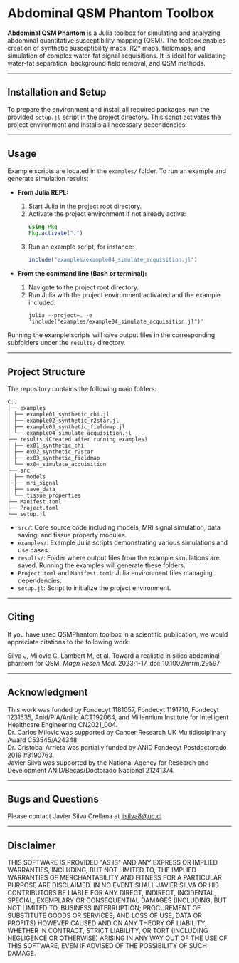 # Abdominal QSM Phantom Toolbox

**Abdominal QSM Phantom** is a Julia toolbox for simulating and analyzing abdominal quantitative susceptibility mapping (QSM). The toolbox enables creation of synthetic susceptibility maps, R2* maps, fieldmaps, and simulation of complex water-fat signal acquisitions. It is ideal for validating water-fat separation, background field removal, and QSM methods.

---

## Installation and Setup

To prepare the environment and install all required packages, run the provided `setup.jl` script in the project directory. This script activates the project environment and installs all necessary dependencies.

---

## Usage

Example scripts are located in the `examples/` folder. To run an example and generate simulation results:

- **From Julia REPL:**

  1. Start Julia in the project root directory.
  2. Activate the project environment if not already active:
     ```julia
     using Pkg
     Pkg.activate(".")
     ```
  3. Run an example script, for instance:
     ```julia
     include("examples/example04_simulate_acquisition.jl")
     ```

- **From the command line (Bash or terminal):**

  1. Navigate to the project root directory.
  2. Run Julia with the project environment activated and the example included:
     ```
     julia --project=. -e 'include("examples/example04_simulate_acquisition.jl")'
     ```

Running the example scripts will save output files in the corresponding subfolders under the `results/` directory.

---

## Project Structure

The repository contains the following main folders:

```
C:.
├── examples
│ ├── example01_synthetic_chi.jl
│ ├── example02_synthetic_r2star.jl
│ ├── example03_synthetic_fieldmap.jl
│ └── example04_simulate_acquisition.jl
├── results (Created after running examples)
│ ├── ex01_synthetic_chi
│ ├── ex02_synthetic_r2star
│ ├── ex03_synthetic_fieldmap
│ └── ex04_simulate_acquisition
├── src
│ ├── models
│ ├── mri_signal
│ ├── save_data
│ └── tissue_properties
├── Manifest.toml
├── Project.toml
└── setup.jl
```

- `src/`: Core source code including models, MRI signal simulation, data saving, and tissue property modules.
- `examples/`: Example Julia scripts demonstrating various simulations and use cases.
- `results/`: Folder where output files from the example simulations are saved. Running the examples will generate these folders.
- `Project.toml` and `Manifest.toml`: Julia environment files managing dependencies.
- `setup.jl`: Script to initialize the project environment.

---

## Citing

If you have used QSMPhantom toolbox in a scientific publication, we would appreciate citations to the following work:

Silva J, Milovic C, Lambert M, et al. Toward a realistic in silico abdominal phantom for QSM. *Magn Reson Med*. 2023;1-17. doi: 10.1002/mrm.29597

---

## Acknowledgment

This work was funded by Fondecyt 1181057, Fondecyt 1191710, Fondecyt 1231535, Anid/PIA/Anillo ACT192064, and Millennium Institute for Intelligent Healthcare Engineering CN2021_004.  
Dr. Carlos Milovic was supported by Cancer Research UK Multidisciplinary Award C53545/A24348.  
Dr. Cristobal Arrieta was partially funded by ANID Fondecyt Postdoctorado 2019 #3190763.  
Javier Silva was supported by the National Agency for Research and Development ANID/Becas/Doctorado Nacional 21241374.

---

## Bugs and Questions

Please contact Javier Silva Orellana at [jisilva8@uc.cl](mailto:jisilva8@uc.cl)

---

## Disclaimer

THIS SOFTWARE IS PROVIDED "AS IS" AND ANY EXPRESS OR IMPLIED WARRANTIES, INCLUDING, BUT NOT LIMITED TO, THE IMPLIED WARRANTIES OF MERCHANTABILITY AND FITNESS FOR A PARTICULAR PURPOSE ARE DISCLAIMED. IN NO EVENT SHALL JAVIER SILVA OR HIS CONTRIBUTORS BE LIABLE FOR ANY DIRECT, INDIRECT, INCIDENTAL, SPECIAL, EXEMPLARY OR CONSEQUENTIAL DAMAGES (INCLUDING, BUT NOT LIMITED TO, BUSINESS INTERRUPTION; PROCUREMENT OF SUBSTITUTE GOODS OR SERVICES; AND LOSS OF USE, DATA OR PROFITS) HOWEVER CAUSED AND ON ANY THEORY OF LIABILITY, WHETHER IN CONTRACT, STRICT LIABILITY, OR TORT (INCLUDING NEGLIGENCE OR OTHERWISE) ARISING IN ANY WAY OUT OF THE USE OF THIS SOFTWARE, EVEN IF ADVISED OF THE POSSIBILITY OF SUCH DAMAGE.
